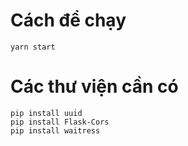 <h1>Cách để chạy</h1>

```
yarn start
```


<h1>Các thư viện cần có</h1>


```batch
pip install uuid
pip install Flask-Cors
pip install waitress
```
